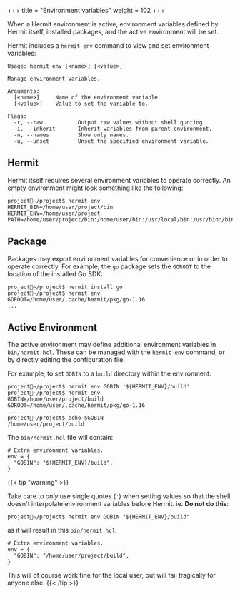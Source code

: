 +++
title = "Environment variables"
weight = 102
+++

When a Hermit environment is active, environment variables defined by Hermit itself,
installed packages, and the active environment will be set.

Hermit includes a `hermit env` command to view and set environment variables:

```text
Usage: hermit env [<name>] [<value>]

Manage environment variables.

Arguments:
  [<name>]     Name of the environment variable.
  [<value>]    Value to set the variable to.

Flags:
  -r, --raw           Output raw values without shell quoting.
  -i, --inherit       Inherit variables from parent environment.
  -n, --names         Show only names.
  -u, --unset         Unset the specified environment variable.
```

## Hermit

Hermit itself requires several environment variables to operate correctly. An
empty environment might look something like the following:

```text
project🐚~/project$ hermit env
HERMIT_BIN=/home/user/project/bin
HERMIT_ENV=/home/user/project
PATH=/home/user/project/bin:/home/user/bin:/usr/local/bin:/usr/bin:/bin:/usr/sbin:/sbin:/opt/local/bin
```

## Package

Packages may export environment variables for convenience or in order to
operate correctly. For example, the `go` package sets the `GOROOT` to the
location of the installed Go SDK:

```text
project🐚~/project$ hermit install go
project🐚~/project$ hermit env       
GOROOT=/home/user/.cache/hermit/pkg/go-1.16
...
```

## Active Environment

The active environment may define additional environment variables in
`bin/hermit.hcl`. These can be managed with the `hermit env` command, or by
directly editing the configuration file.

For example, to set `GOBIN` to a `build` directory within the environment:

```text
project🐚~/project$ hermit env GOBIN '${HERMIT_ENV}/build'
project🐚~/project$ hermit env       
GOBIN=/home/user/project/build
GOROOT=/home/user/.cache/hermit/pkg/go-1.16
...
project🐚~/project$ echo $GOBIN
/home/user/project/build
```

The `bin/hermit.hcl` file will contain:

```hcl
# Extra environment variables.
env = {
  "GOBIN": "${HERMIT_ENV}/build",
}
```

{{< tip "warning" >}}

Take care to _only_ use single quotes (`'`) when setting values so that the shell
doesn't interpolate environment variables before Hermit. ie. **Do not do this**:

```text
project🐚~/project$ hermit env GOBIN "${HERMIT_ENV}/build"
```

as it will result in this `bin/hermit.hcl`:

```hcl
# Extra environment variables.
env = {
  "GOBIN": "/home/user/project/build",
}
```

This will of course work fine for the local user, but will fail tragically for anyone else.
{{< /tip >}}

